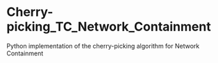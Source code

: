 # Cherry-picking_TC_Network_Containment
Python implementation of the cherry-picking algorithm for Network Containment
